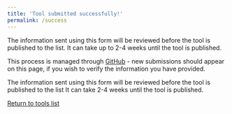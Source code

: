 ```yaml
---
title: 'Tool submitted successfully!'
permalink: /success
---
```


The information sent using this form will be reviewed before the tool is published to the list. It can take up to 2-4 weeks until the tool is published.

This process is managed through [GitHub](https://github.com/w3c/wai-evaluation-tools-list/pulls) - new submissions should appear on this page, if you wish to verify the information you have provided.

The information sent using this form will be reviewed before the tool is published to the list It can take 2-4 weeks until the tool is published.

[Return to tools list](/list-of-evaluation-tools/)